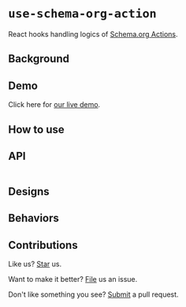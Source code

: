 # `use-schema-org-action`

React hooks handling logics of [Schema.org Actions](https://schema.org/docs/actions.html).

## Background

## Demo

Click here for [our live demo](https://compulim.github.io/use-schema-org-action/).

## How to use

## API

```ts
```

## Designs

## Behaviors

## Contributions

Like us? [Star](https://github.com/compulim/use-schema-org-action/stargazers) us.

Want to make it better? [File](https://github.com/compulim/use-schema-org-action/issues) us an issue.

Don't like something you see? [Submit](https://github.com/compulim/use-schema-org-action/pulls) a pull request.
